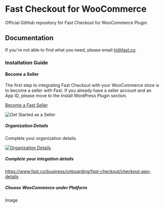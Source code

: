 # Fast Checkout for WooCommerce
Official GitHub repository for Fast Checkout for WooCommerce Plugin

## Documentation
If you're not able to find what you need, please email hi@fast.co. 

### Installation Guide

#### Become a Seller

The first step to integrating Fast Checkout with your WooCommerce store is to become a seller with Fast. If you already have a seller account and an App ID, please move to the Install WordPress Plugin section.

[Become a Fast Seller](https://www.fast.co/business)

![Get Started as a Seller](https://www.dropbox.com/s/wkgzvje5ox4lekb/01-get-started.png?raw=1)

##### Organization Details
Complete your organization details.

[![Organization Details](https://www.dropbox.com/s/phaw5ucc91n6lp4/02-org-details.png?raw=1)](https://www.fast.co/business/onboarding/fast-checkout/org-details)

##### Complete your integation details

https://www.fast.co/business/onboarding/fast-checkout/checkout-app-details

##### Choose WooCommerce under Platform
Image